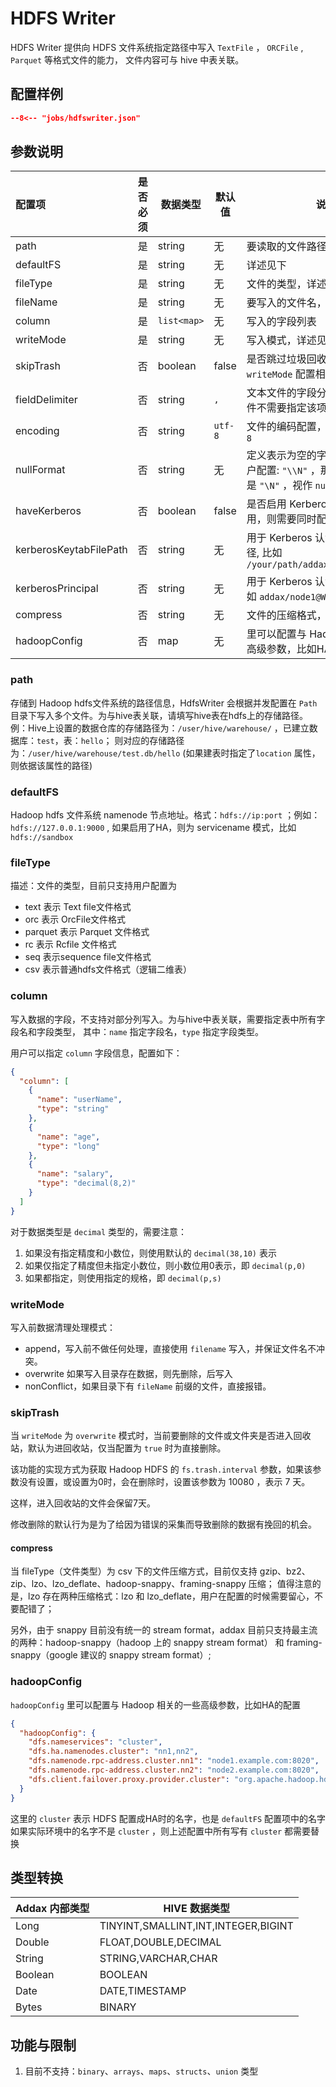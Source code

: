 # HDFS Writer

HDFS Writer 提供向 HDFS 文件系统指定路径中写入 `TextFile` ， `ORCFile` , `Parquet` 等格式文件的能力， 文件内容可与 hive 中表关联。

## 配置样例

```json
--8<-- "jobs/hdfswriter.json"
```

## 参数说明

| 配置项                 | 是否必须 | 数据类型    | 默认值  | 说明                                                                                         |
| :--------------------- | :------: | ----------- | ------- | -------------------------------------------------------------------------------------------- |
| path                   |    是    | string      | 无      | 要读取的文件路径                                                                             |
| defaultFS              |    是    | string      | 无      | 详述见下                                                                                     |
| fileType               |    是    | string      | 无      | 文件的类型，详述见下                                                                         |
| fileName               |    是    | string      | 无      | 要写入的文件名，用于当作前缀                                                                 |
| column                 |    是    | `list<map>` | 无      | 写入的字段列表                                                                               |
| writeMode              |    是    | string      | 无      | 写入模式，详述见下                                                                           |
| skipTrash              |    否    | boolean     | false   | 是否跳过垃圾回收站，和 `writeMode` 配置相关详见下面描述                                      |
| fieldDelimiter         |    否    | string      | `,`     | 文本文件的字段分隔符，二进制文件不需要指定该项                                               |
| encoding               |    否    | string      | `utf-8` | 文件的编码配置， 目前仅支持 `utf-8`                                                          |
| nullFormat             |    否    | string      | 无      | 定义表示为空的字符，例如如果用户配置: `"\\N"` ，那么如果源头数据是 `"\N"` ，视作 `null` 字段 |
| haveKerberos           |    否    | boolean     | false   | 是否启用 Kerberos 认证，如果启用，则需要同时配置以下两项                                     |
| kerberosKeytabFilePath |    否    | string      | 无      | 用于 Kerberos 认证的凭证文件路径, 比如 `/your/path/addax.service.keytab`                     |
| kerberosPrincipal      |    否    | string      | 无      | 用于 Kerberos 认证的凭证主体, 比如 `addax/node1@WGZHAO.COM`                                  |
| compress               |    否    | string      | 无      | 文件的压缩格式，详见下文                                                                     |
| hadoopConfig           |    否    | map         | 无      | 里可以配置与 Hadoop 相关的一些高级参数，比如HA的配置                                         |

### path

存储到 Hadoop hdfs文件系统的路径信息，HdfsWriter 会根据并发配置在 `Path` 目录下写入多个文件。为与hive表关联，请填写hive表在hdfs上的存储路径。 例：Hive上设置的数据仓库的存储路径为：`/user/hive/warehouse/`
，已建立数据库：`test`，表：`hello`； 则对应的存储路径为：`/user/hive/warehouse/test.db/hello` (如果建表时指定了`location` 属性，则依据该属性的路径)

### defaultFS

Hadoop hdfs 文件系统 namenode 节点地址。格式：`hdfs://ip:port` ；例如：`hdfs://127.0.0.1:9000` , 如果启用了HA，则为 servicename 模式，比如 `hdfs://sandbox`

### fileType

描述：文件的类型，目前只支持用户配置为

- text 表示 Text file文件格式
- orc 表示 OrcFile文件格式
- parquet 表示 Parquet 文件格式
- rc 表示 Rcfile 文件格式
- seq 表示sequence file文件格式
- csv 表示普通hdfs文件格式（逻辑二维表）

### column

写入数据的字段，不支持对部分列写入。为与hive中表关联，需要指定表中所有字段名和字段类型， 其中：`name` 指定字段名，`type` 指定字段类型。

用户可以指定 `column` 字段信息，配置如下：

```json
{
  "column": [
    {
      "name": "userName",
      "type": "string"
    },
    {
      "name": "age",
      "type": "long"
    },
    {
      "name": "salary",
      "type": "decimal(8,2)"
    }
  ]
}
```

对于数据类型是 `decimal` 类型的，需要注意：

1. 如果没有指定精度和小数位，则使用默认的 `decimal(38,10)` 表示
2. 如果仅指定了精度但未指定小数位，则小数位用0表示，即 `decimal(p,0)`
3. 如果都指定，则使用指定的规格，即 `decimal(p,s)`

### writeMode

写入前数据清理处理模式：

- append，写入前不做任何处理，直接使用 `filename` 写入，并保证文件名不冲突。
- overwrite 如果写入目录存在数据，则先删除，后写入
- nonConflict，如果目录下有 `fileName` 前缀的文件，直接报错。

### skipTrash

当 `writeMode` 为 `overwrite` 模式时，当前要删除的文件或文件夹是否进入回收站，默认为进回收站，仅当配置为 `true` 时为直接删除。

该功能的实现方式为获取 Hadoop HDFS 的  `fs.trash.interval` 参数，如果该参数没有设置，或设置为0时，会在删除时，设置该参数为 10080 ，表示 7 天。

这样，进入回收站的文件会保留7天。

修改删除的默认行为是为了给因为错误的采集而导致删除的数据有挽回的机会。

#### compress

当 fileType（文件类型）为 csv 下的文件压缩方式，目前仅支持 gzip、bz2、zip、lzo、lzo_deflate、hadoop-snappy、framing-snappy 压缩；
值得注意的是，lzo 存在两种压缩格式：lzo 和 lzo_deflate，用户在配置的时候需要留心，不要配错了；

另外，由于 snappy 目前没有统一的 stream format，addax 目前只支持最主流的两种：hadoop-snappy（hadoop 上的 snappy stream format）
和 framing-snappy（google 建议的 snappy stream format）;

### hadoopConfig

`hadoopConfig` 里可以配置与 Hadoop 相关的一些高级参数，比如HA的配置

```json
{
  "hadoopConfig": {
    "dfs.nameservices": "cluster",
    "dfs.ha.namenodes.cluster": "nn1,nn2",
    "dfs.namenode.rpc-address.cluster.nn1": "node1.example.com:8020",
    "dfs.namenode.rpc-address.cluster.nn2": "node2.example.com:8020",
    "dfs.client.failover.proxy.provider.cluster": "org.apache.hadoop.hdfs.server.namenode.ha.ConfiguredFailoverProxyProvider"
  }
}
```

这里的 `cluster` 表示 HDFS 配置成HA时的名字，也是 `defaultFS` 配置项中的名字 如果实际环境中的名字不是 `cluster` ，则上述配置中所有写有 `cluster` 都需要替换


## 类型转换

| Addax 内部类型 | HIVE 数据类型                       |
| -------------- | ----------------------------------- |
| Long           | TINYINT,SMALLINT,INT,INTEGER,BIGINT |
| Double         | FLOAT,DOUBLE,DECIMAL                |
| String         | STRING,VARCHAR,CHAR                 |
| Boolean        | BOOLEAN                             |
| Date           | DATE,TIMESTAMP                      |
| Bytes          | BINARY                              |

## 功能与限制

1. 目前不支持：`binary`、`arrays`、`maps`、`structs`、`union` 类型
